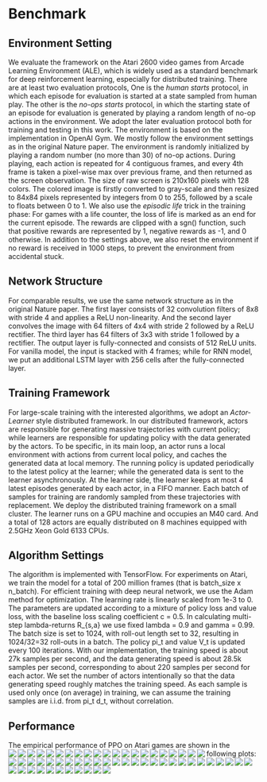 Benchmark
=========

Environment Setting
-------------------

We evaluate the framework on the Atari 2600 video games from Arcade Learning Environment (ALE), which is widely used as a standard benchmark for deep reinforcement learning, especially for distributed training. There are at least two evaluation protocols, One is the *human starts* protocol, in which each episode for evaluation is started at a state sampled from human play. The other is the *no-ops starts* protocol, in which the starting state of an episode for evaluation is generated by playing a random length of no-op actions in the environment. We adopt the later evaluation protocol both for training and testing in this work. The environment is based on the implementation in OpenAI Gym. We mostly follow the environment settings as in the original Nature paper. The environment is randomly initialized by playing a random number (no more than 30) of no-op actions. During playing, each action is repeated for 4 contiguous frames, and every 4th frame is taken a pixel-wise max over previous frame, and then returned as the screen observation. The size of raw screen is 210x160 pixels with 128 colors. The colored image is firstly converted to gray-scale and then resized to 84x84 pixels represented by integers from 0 to 255, followed by a scale to floats between 0 to 1. We also use the *episodic life* trick in the training phase: For games with a life counter, the loss of life is marked as an end for the current episode. The rewards are clipped with a sgn() function, such that positive rewards are represented by 1, negative rewards as -1, and 0 otherwise. In addition to the settings above, we also reset the environment if no reward is received in 1000 steps, to prevent the environment from accidental stuck.

Network Structure
-----------------

For comparable results, we use the same network structure as in the original Nature paper. The first layer consists of 32 convolution filters of 8x8 with stride 4 and applies a ReLU non-linearity. And the second layer convolves the image with 64 filters of 4x4 with stride 2 followed by a ReLU rectifier. The third layer has 64 filters of 3x3 with stride 1 followed by a rectifier. The output layer is fully-connected and consists of 512 ReLU units. For vanilla model, the input is stacked with 4 frames; while for RNN model, we put an additional LSTM layer with 256 cells after the fully-connected layer.

Training Framework
------------------

For large-scale training with the interested algorithms, we adopt an *Actor-Learner* style distributed framework. In our distributed framework, actors are responsible for generating massive trajectories with current policy; while learners are responsible for updating policy with the data generated by the actors. To be specific, in its main loop, an actor runs a local environment with actions from current local policy, and caches the generated data at local memory. The running policy is updated periodically to the latest policy at the learner; while the generated data is sent to the learner asynchronously. At the learner side, the learner keeps at most 4 latest episodes generated by each actor, in a FIFO manner. Each batch of samples for training are randomly sampled from these trajectories with replacement. We deploy the distributed training framework on a small cluster. The learner runs on a GPU machine and occupies an M40 card. And a total of 128 actors are equally distributed on 8 machines equipped with 2.5GHz Xeon Gold 6133 CPUs.

Algorithm Settings
------------------

The algorithm is implemented with TensorFlow. For experiments on Atari, we train the model for a total of 200 million frames (that is batch_size x n_batch). For efficient training with deep neural network, we use the Adam method for optimization. The learning rate is linearly scaled from 1e-3 to 0. The parameters are updated according to a mixture of policy loss and value loss, with the baseline loss scaling coefficient c = 0.5. In calculating multi-step lambda-returns R_{s,a} we use fixed lambda = 0.9 and gamma = 0.99. The batch size is set to 1024, with roll-out length set to 32, resulting in 1024/32=32 roll-outs in a batch. The policy pi_t and value V_t is updated every 100 iterations. With our implementation, the training speed is about 27k samples per second, and the data generating speed is about 28.5k samples per second, corresponding to about 220 samples per second for each actor. We set the number of actors intentionally so that the data generating speed roughly matches the training speed. As each sample is used only once (on average) in training, we can assume the training samples are i.i.d. from pi_t d_t, without correlation. 

Performance
-----------
The empirical performance of PPO on Atari games are shown in the following plots:
<img align="left" src="./figs/AirRaid.png">
<img align="left" src="./figs/Alien.png">
<img align="left" src="./figs/Amidar.png">
<img align="left" src="./figs/Assault.png">
<img align="left" src="./figs/Asterix.png">
<img align="left" src="./figs/Asteroids.png">
<img align="left" src="./figs/Atlantis.png">
<img align="left" src="./figs/BankHeist.png">
<img align="left" src="./figs/BattleZone.png">
<img align="left" src="./figs/BeamRider.png">
<img align="left" src="./figs/Berzerk.png">
<img align="left" src="./figs/Bowling.png">
<img align="left" src="./figs/Boxing.png">
<img align="left" src="./figs/Breakout.png">
<img align="left" src="./figs/Carnival.png">
<img align="left" src="./figs/Centipede.png">
<img align="left" src="./figs/ChopperCommand.png">
<img align="left" src="./figs/CrazyClimber.png">
<img align="left" src="./figs/DemonAttack.png">
<img align="left" src="./figs/DoubleDunk.png">
<img align="left" src="./figs/Enduro.png">
<img align="left" src="./figs/FishingDerby.png">
<img align="left" src="./figs/Freeway.png">
<img align="left" src="./figs/Frostbite.png">
<img align="left" src="./figs/Gopher.png">
<img align="left" src="./figs/Gravitar.png">
<img align="left" src="./figs/Hero.png">
<img align="left" src="./figs/IceHockey.png">
<img align="left" src="./figs/Jamesbond.png">
<img align="left" src="./figs/JourneyEscape.png">
<img align="left" src="./figs/Kangaroo.png">
<img align="left" src="./figs/Krull.png">
<img align="left" src="./figs/KungFuMaster.png">
<img align="left" src="./figs/MontezumaRevenge.png">
<img align="left" src="./figs/MsPacman.png">
<img align="left" src="./figs/NameThisGame.png">
<img align="left" src="./figs/Phoenix.png">
<img align="left" src="./figs/Pitfall.png">
<img align="left" src="./figs/Pong.png">
<img align="left" src="./figs/Pooyan.png">
<img align="left" src="./figs/PrivateEye.png">
<img align="left" src="./figs/Qbert.png">
<img align="left" src="./figs/Riverraid.png">
<img align="left" src="./figs/RoadRunner.png">
<img align="left" src="./figs/Robotank.png">
<img align="left" src="./figs/Seaquest.png">
<img align="left" src="./figs/Skiing.png">
<img align="left" src="./figs/Solaris.png">
<img align="left" src="./figs/SpaceInvaders.png">
<img align="left" src="./figs/StarGunner.png">
<img align="left" src="./figs/Tennis.png">
<img align="left" src="./figs/TimePilot.png">
<img align="left" src="./figs/Tutankham.png">
<img align="left" src="./figs/Venture.png">
<img align="left" src="./figs/VideoPinball.png">
<img align="left" src="./figs/WizardOfWor.png">
<img align="left" src="./figs/YarsRevenge.png">
<img align="left" src="./figs/Zaxxon.png">
